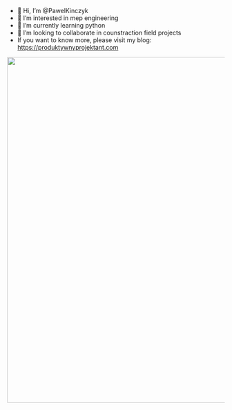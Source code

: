 - 👋 Hi, I’m @PawelKinczyk
- 👀 I’m interested in mep engineering
- 🌱 I’m currently learning python
- 💞️ I’m looking to collaborate in counstraction field projects
- If you want to know more, please visit my blog: https://produktywnyprojektant.com

<img src="https://github-readme-stats.vercel.app/api?username=PawelKinczyk&show_icons=true&theme=transparent" width="800">

<!---
PawelKinczyk/PawelKinczyk is a ✨ special ✨ repository because its `README.md` (this file) appears on your GitHub profile.
You can click the Preview link to take a look at your changes.
--->
